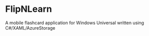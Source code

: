 # FlipNLearn
A mobile flashcard application for Windows Universal written using C#/XAML/AzureStorage
